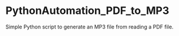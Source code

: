 # PythonAutomation_PDF_to_MP3
Simple Python script to generate an MP3 file from reading a PDF file. 
